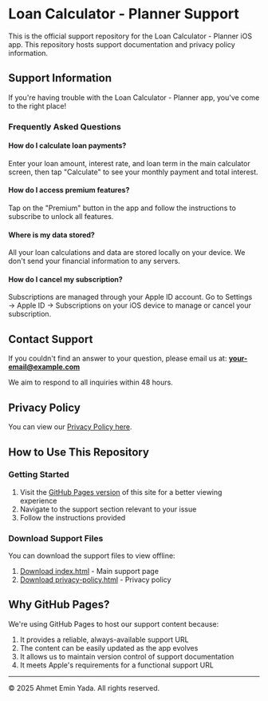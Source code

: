 # Loan Calculator - Planner Support

This is the official support repository for the Loan Calculator - Planner iOS app. This repository hosts support documentation and privacy policy information.

## Support Information

If you're having trouble with the Loan Calculator - Planner app, you've come to the right place!

### Frequently Asked Questions

#### How do I calculate loan payments?
Enter your loan amount, interest rate, and loan term in the main calculator screen, then tap "Calculate" to see your monthly payment and total interest.

#### How do I access premium features?
Tap on the "Premium" button in the app and follow the instructions to subscribe to unlock all features.

#### Where is my data stored?
All your loan calculations and data are stored locally on your device. We don't send your financial information to any servers.

#### How do I cancel my subscription?
Subscriptions are managed through your Apple ID account. Go to Settings → Apple ID → Subscriptions on your iOS device to manage or cancel your subscription.

## Contact Support

If you couldn't find an answer to your question, please email us at:
**your-email@example.com**

We aim to respond to all inquiries within 48 hours.

## Privacy Policy

You can view our [Privacy Policy here](privacy-policy.md).

## How to Use This Repository

### Getting Started
1. Visit the [GitHub Pages version](https://crovs.github.io) of this site for a better viewing experience
2. Navigate to the support section relevant to your issue
3. Follow the instructions provided

### Download Support Files

You can download the support files to view offline:

1. [Download index.html](https://raw.githubusercontent.com/crovs/Loan-Calculator---Planner-Support/main/index.html) - Main support page
2. [Download privacy-policy.html](https://raw.githubusercontent.com/crovs/Loan-Calculator---Planner-Support/main/privacy-policy.html) - Privacy policy

## Why GitHub Pages?

We're using GitHub Pages to host our support content because:

1. It provides a reliable, always-available support URL
2. The content can be easily updated as the app evolves
3. It allows us to maintain version control of support documentation
4. It meets Apple's requirements for a functional support URL

---

© 2025 Ahmet Emin Yada. All rights reserved.
